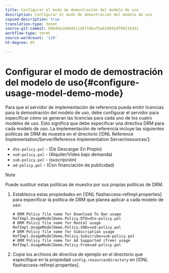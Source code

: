 ```yaml
---
title: Configurar el modo de demostración del modelo de uso
description: Configurar el modo de demostración del modelo de uso
copied-description: true
translation-type: tm+mt
source-git-commit: 89bdda1d4bd5c126f19ba75a819942df901183d1
workflow-type: tm+mt
source-wordcount: '119'
ht-degree: 0%

---
```



# Configurar el modo de demostración del modelo de uso{#configure-usage-model-demo-mode}

Para que el servidor de implementación de referencia pueda emitir licencias para la demostración del modelo de uso, debe configurar el servidor para especificar cómo se generan las licencias para cada uno de los cuatro modelos de uso. Esto significa que debe especificar una directiva DRM para cada modelo de uso. La implementación de referencia incluye las siguientes políticas de DRM de muestra en el directorio [!DNL Reference Implementation/Server/Reference Implementation Server/resources/]:

* `dto-policy.pol` - (De Descargar En Propio)
* `vod-policy.pol` - (Alquiler/Vídeo bajo demanda)
* `sub-policy.pol` - (suscripción)
* `ad-policy.pol` - (Con financiación de publicidad)

>[!NOTE]
>
>Puede sustituir estas políticas de muestra por sus propias políticas de DRM.

1. Establezca estas propiedades en [!DNL flashaccess-refimpl.properties] para especificar la política de DRM que planea aplicar a cada modelo de uso:

   ```
   # DRM Policy file name for Download To Own usage 
   RefImpl.UsageModelDemo.Policy.DTO=dto-policy.pol 
   # DRM Policy file name for Rental usage 
   RefImpl.UsageModelDemo.Policy.VOD=vod-policy.pol 
   # DRM Policy file name for Subscription usage 
   RefImpl.UsageModelDemo.Policy.Subscribe=sub-policy.pol 
   # DRM Policy file name for Ad Supported (free) usage 
   RefImpl.UsageModelDemo.Policy.Free=ad-policy.pol
   ```

1. Copie los archivos de directiva de ejemplo en el directorio que especifique en la propiedad `config.resourcesDirectory` en [!DNL flashaccess-refimpl.properties].

